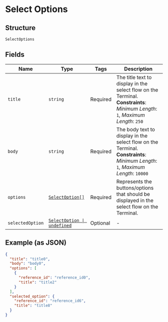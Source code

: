 
# Select Options

## Structure

`SelectOptions`

## Fields

| Name | Type | Tags | Description |
|  --- | --- | --- | --- |
| `title` | `string` | Required | The title text to display in the select flow on the Terminal.<br/>**Constraints**: *Minimum Length*: `1`, *Maximum Length*: `250` |
| `body` | `string` | Required | The body text to display in the select flow on the Terminal.<br/>**Constraints**: *Minimum Length*: `1`, *Maximum Length*: `10000` |
| `options` | [`SelectOption[]`](../models/select-option.md) | Required | Represents the buttons/options that should be displayed in the select flow on the Terminal. |
| `selectedOption` | [`SelectOption \| undefined`](../models/select-option.md) | Optional | - |

## Example (as JSON)

```json
{
  "title": "title0",
  "body": "body0",
  "options": [
    {
      "reference_id": "reference_id0",
      "title": "title2"
    }
  ],
  "selected_option": {
    "reference_id": "reference_id6",
    "title": "title8"
  }
}
```

